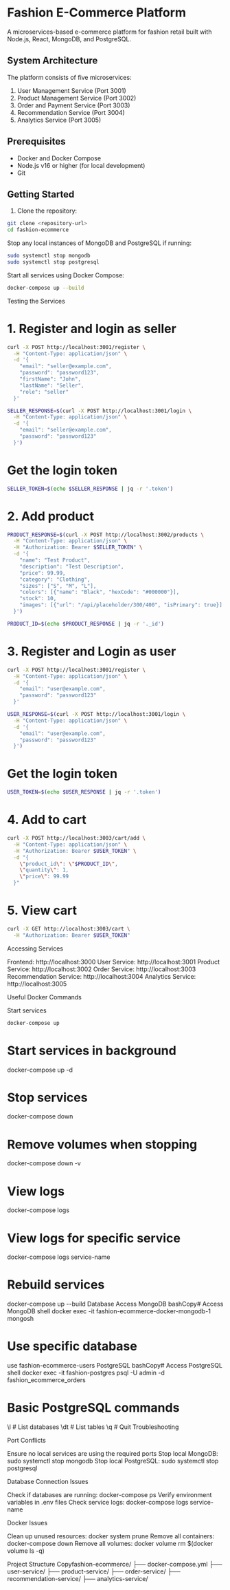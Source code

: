 
# Fashion E-Commerce Platform

A microservices-based e-commerce platform for fashion retail built with Node.js, React, MongoDB, and PostgreSQL.

## System Architecture

The platform consists of five microservices:
1. User Management Service (Port 3001)
2. Product Management Service (Port 3002)
3. Order and Payment Service (Port 3003)
4. Recommendation Service (Port 3004)
5. Analytics Service (Port 3005)

## Prerequisites

- Docker and Docker Compose
- Node.js v16 or higher (for local development)
- Git

## Getting Started

1. Clone the repository:
```bash
git clone <repository-url>
cd fashion-ecommerce
```
Stop any local instances of MongoDB and PostgreSQL if running:

```bash
sudo systemctl stop mongodb
sudo systemctl stop postgresql
```

Start all services using Docker Compose:

```bash
docker-compose up --build
```
Testing the Services
# 1. Register and login as seller
``` bash
curl -X POST http://localhost:3001/register \
  -H "Content-Type: application/json" \
  -d '{
    "email": "seller@example.com",
    "password": "password123",
    "firstName": "John",
    "lastName": "Seller",
    "role": "seller"
  }'
```
```bash
SELLER_RESPONSE=$(curl -X POST http://localhost:3001/login \
  -H "Content-Type: application/json" \
  -d '{
    "email": "seller@example.com",
    "password": "password123"
  }')
```
# Get the login token
```bash
SELLER_TOKEN=$(echo $SELLER_RESPONSE | jq -r '.token')
```
# 2. Add product
```bash
PRODUCT_RESPONSE=$(curl -X POST http://localhost:3002/products \
  -H "Content-Type: application/json" \
  -H "Authorization: Bearer $SELLER_TOKEN" \
  -d '{
    "name": "Test Product",
    "description": "Test Description",
    "price": 99.99,
    "category": "Clothing",
    "sizes": ["S", "M", "L"],
    "colors": [{"name": "Black", "hexCode": "#000000"}],
    "stock": 10,
    "images": [{"url": "/api/placeholder/300/400", "isPrimary": true}]
  }')
```
```bash
PRODUCT_ID=$(echo $PRODUCT_RESPONSE | jq -r '._id')
```
# 3. Register and Login as user
```bash
curl -X POST http://localhost:3001/register \
  -H "Content-Type: application/json" \
  -d '{
    "email": "user@example.com",
    "password": "password123"
  }'
```
```bash
USER_RESPONSE=$(curl -X POST http://localhost:3001/login \
  -H "Content-Type: application/json" \
  -d '{
    "email": "user@example.com",
    "password": "password123"
  }')
```
# Get the login token
```bash
USER_TOKEN=$(echo $USER_RESPONSE | jq -r '.token')
```

# 4. Add to cart
```bash
curl -X POST http://localhost:3003/cart/add \
  -H "Content-Type: application/json" \
  -H "Authorization: Bearer $USER_TOKEN" \
  -d "{
    \"product_id\": \"$PRODUCT_ID\",
    \"quantity\": 1,
    \"price\": 99.99
  }"
```
# 5. View cart
```bash
curl -X GET http://localhost:3003/cart \
  -H "Authorization: Bearer $USER_TOKEN"
```
Accessing Services

Frontend: http://localhost:3000
User Service: http://localhost:3001
Product Service: http://localhost:3002
Order Service: http://localhost:3003
Recommendation Service: http://localhost:3004
Analytics Service: http://localhost:3005

Useful Docker Commands

Start services
```bash
docker-compose up
```
# Start services in background
docker-compose up -d

# Stop services
docker-compose down

# Remove volumes when stopping
docker-compose down -v

# View logs
docker-compose logs

# View logs for specific service
docker-compose logs service-name

# Rebuild services
docker-compose up --build
Database Access
MongoDB
bashCopy# Access MongoDB shell
docker exec -it fashion-ecommerce-docker-mongodb-1 mongosh

# Use specific database
use fashion-ecommerce-users
PostgreSQL
bashCopy# Access PostgreSQL shell
docker exec -it fashion-postgres psql -U admin -d fashion_ecommerce_orders

# Basic PostgreSQL commands
\l    # List databases
\dt   # List tables
\q    # Quit
Troubleshooting

Port Conflicts

Ensure no local services are using the required ports
Stop local MongoDB: sudo systemctl stop mongodb
Stop local PostgreSQL: sudo systemctl stop postgresql


Database Connection Issues

Check if databases are running: docker-compose ps
Verify environment variables in .env files
Check service logs: docker-compose logs service-name


Docker Issues

Clean up unused resources: docker system prune
Remove all containers: docker-compose down
Remove all volumes: docker volume rm $(docker volume ls -q)



Project Structure
Copyfashion-ecommerce/
├── docker-compose.yml
├── user-service/
├── product-service/
├── order-service/
├── recommendation-service/
├── analytics-service/
